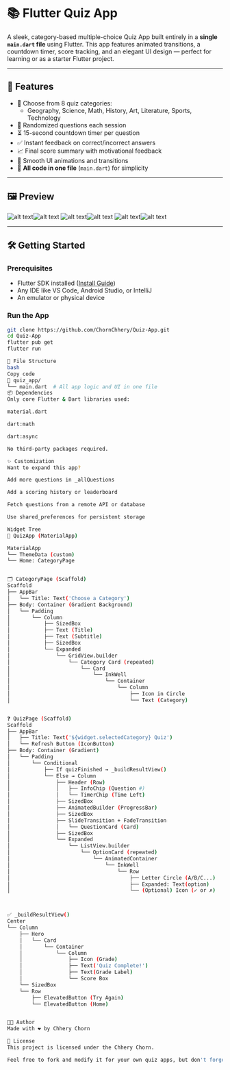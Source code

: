 # 📚 Flutter Quiz App

A sleek, category-based multiple-choice Quiz App built entirely in a **single `main.dart` file** using Flutter. This app features animated transitions, a countdown timer, score tracking, and an elegant UI design — perfect for learning or as a starter Flutter project.

---

## 🚀 Features

- 🎯 Choose from 8 quiz categories:
  - Geography, Science, Math, History, Art, Literature, Sports, Technology
- 🔄 Randomized questions each session
- ⏳ 15-second countdown timer per question
- ✅ Instant feedback on correct/incorrect answers
- 📈 Final score summary with motivational feedback
- 🎨 Smooth UI animations and transitions
- 🧾 **All code in one file** (`main.dart`) for simplicity

---

## 🖼 Preview

![alt text](image.png)![alt text](image-1.png)
![alt text](image-2.png)![alt text](image-3.png)
![alt text](image-4.png)![alt text](image-5.png)

---

## 🛠 Getting Started

### Prerequisites

- Flutter SDK installed ([Install Guide](https://flutter.dev/docs/get-started/install))
- Any IDE like VS Code, Android Studio, or IntelliJ
- An emulator or physical device

### Run the App

```bash
git clone https://github.com/ChornChhery/Quiz-App.git
cd Quiz-App
flutter pub get
flutter run

📁 File Structure
bash
Copy code
📂 quiz_app/
└── main.dart  # All app logic and UI in one file
📦 Dependencies
Only core Flutter & Dart libraries used:

material.dart

dart:math

dart:async

No third-party packages required.

✨ Customization
Want to expand this app?

Add more questions in _allQuestions

Add a scoring history or leaderboard

Fetch questions from a remote API or database

Use shared_preferences for persistent storage

Widget Tree
📱 QuizApp (MaterialApp)

MaterialApp
└── ThemeData (custom)
└── Home: CategoryPage


🗂️ CategoryPage (Scaffold)
Scaffold
├── AppBar
│   └── Title: Text('Choose a Category')
├── Body: Container (Gradient Background)
│   └── Padding
│       └── Column
│           ├── SizedBox
│           ├── Text (Title)
│           ├── Text (Subtitle)
│           ├── SizedBox
│           └── Expanded
│               └── GridView.builder
│                   └── Category Card (repeated)
│                       └── Card
│                           └── InkWell
│                               └── Container
│                                   └── Column
│                                       ├── Icon in Circle
│                                       └── Text (Category)


❓ QuizPage (Scaffold)
Scaffold
├── AppBar
│   ├── Title: Text('${widget.selectedCategory} Quiz')
│   └── Refresh Button (IconButton)
├── Body: Container (Gradient)
│   └── Padding
│       └── Conditional
│           ├── If quizFinished → _buildResultView()
│           └── Else → Column
│               ├── Header (Row)
│               │   ├── InfoChip (Question #)
│               │   └── TimerChip (Time Left)
│               ├── SizedBox
│               ├── AnimatedBuilder (ProgressBar)
│               ├── SizedBox
│               ├── SlideTransition + FadeTransition
│               │   └── QuestionCard (Card)
│               ├── SizedBox
│               └── Expanded
│                   └── ListView.builder
│                       └── OptionCard (repeated)
│                           └── AnimatedContainer
│                               └── InkWell
│                                   └── Row
│                                       ├── Letter Circle (A/B/C...)
│                                       ├── Expanded: Text(option)
│                                       └── (Optional) Icon (✓ or ✗)



✅ _buildResultView()
Center
└── Column
    ├── Hero
    │   └── Card
    │       └── Container
    │           └── Column
    │               ├── Icon (Grade)
    │               ├── Text('Quiz Complete!')
    │               ├── Text(Grade Label)
    │               └── Score Box
    └── SizedBox
    └── Row
        ├── ElevatedButton (Try Again)
        └── ElevatedButton (Home)


🧑‍💻 Author
Made with ❤️ by Chhery Chorn

📄 License
This project is licensed under the Chhery Chorn.

Feel free to fork and modify it for your own quiz apps, but don't forget to give me a credit!


